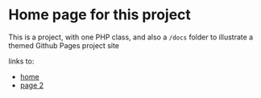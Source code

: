 # Home page for this project

This is a project, with one PHP class, and also a `/docs` folder to illustrate a themed Github Pages project site

links to:

- [home](index.md)
- [page 2](page2.md)
